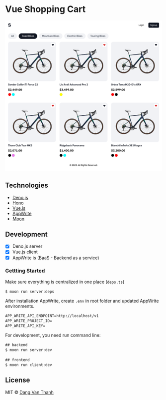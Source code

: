 # Vue Shopping Cart

![](screenshot.png)

## Technologies

- [Deno.js](https://deno.land/)
- [Hono](https://hono.dev/)
- [Vue.js](https://vuejs.org/)
- [AppWrite](https://appwrite.io/)
- [Moon](https://moonrepo.dev/)

## Development

- [x] Deno.js server
- [x] Vue.js client
- [x] AppWrite is (BaaS - Backend as a service)

### Gettting Started

Make sure everything is centralized in one place (`deps.ts`)

```shell
$ moon run server:deps
```

After installation AppWrite, create `.env` in root folder and updated AppWrite environments.

```
APP_WRITE_API_ENDPOINT=http://localhost/v1
APP_WRITE_PROJECT_ID=
APP_WRITE_API_KEY=
```

For development, you need run command line:

```shell
## backend
$ moon run server:dev

## frontend
$ moon run client:dev
```

## License

MIT © [Dang Van Thanh](https://dangthanh.org)
